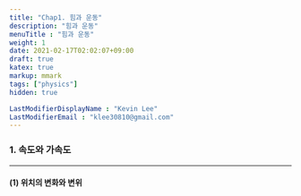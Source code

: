 ```yaml
---
title: "Chap1. 힘과 운동"
description: "힘과 운동"
menuTitle : "힘과 운동"
weight: 1
date: 2021-02-17T02:02:07+09:00
draft: true
katex: true
markup: mmark
tags: ["physics"]
hidden: true

LastModifierDisplayName : "Kevin Lee"
LastModifierEmail : "klee30810@gmail.com"
---
```


### 1. 속도와 가속도

---

#### (1) 위치의 변화와 변위

